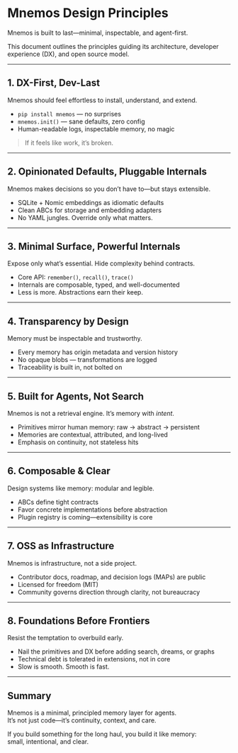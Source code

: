 # Mnemos Design Principles

Mnemos is built to last—minimal, inspectable, and agent-first.

This document outlines the principles guiding its architecture, developer experience (DX), and open source model.

---

## 1. DX-First, Dev-Last

Mnemos should feel effortless to install, understand, and extend.

- `pip install mnemos` — no surprises  
- `mnemos.init()` — sane defaults, zero config  
- Human-readable logs, inspectable memory, no magic

> If it feels like work, it’s broken.

---

## 2. Opinionated Defaults, Pluggable Internals

Mnemos makes decisions so you don’t have to—but stays extensible.

- SQLite + Nomic embeddings as idiomatic defaults  
- Clean ABCs for storage and embedding adapters  
- No YAML jungles. Override only what matters.

---

## 3. Minimal Surface, Powerful Internals

Expose only what’s essential. Hide complexity behind contracts.

- Core API: `remember()`, `recall()`, `trace()`  
- Internals are composable, typed, and well-documented  
- Less is more. Abstractions earn their keep.

---

## 4. Transparency by Design

Memory must be inspectable and trustworthy.

- Every memory has origin metadata and version history  
- No opaque blobs — transformations are logged  
- Traceability is built in, not bolted on

---

## 5. Built for Agents, Not Search

Mnemos is not a retrieval engine. It’s memory with *intent*.

- Primitives mirror human memory: raw → abstract → persistent  
- Memories are contextual, attributed, and long-lived  
- Emphasis on continuity, not stateless hits

---

## 6. Composable & Clear

Design systems like memory: modular and legible.

- ABCs define tight contracts  
- Favor concrete implementations before abstraction  
- Plugin registry is coming—extensibility is core

---

## 7. OSS as Infrastructure

Mnemos is infrastructure, not a side project.

- Contributor docs, roadmap, and decision logs (MAPs) are public  
- Licensed for freedom (MIT)  
- Community governs direction through clarity, not bureaucracy

---

## 8. Foundations Before Frontiers

Resist the temptation to overbuild early.

- Nail the primitives and DX before adding search, dreams, or graphs  
- Technical debt is tolerated in extensions, not in core  
- Slow is smooth. Smooth is fast.

---

## Summary

Mnemos is a minimal, principled memory layer for agents.  
It’s not just code—it’s continuity, context, and care.

If you build something for the long haul, you build it like memory:  
small, intentional, and clear.